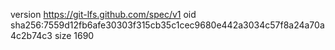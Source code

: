 version https://git-lfs.github.com/spec/v1
oid sha256:7559d12fb6afe30303f315cb35c1cec9680e442a3034c57f8a24a70a4c2b74c3
size 1690
